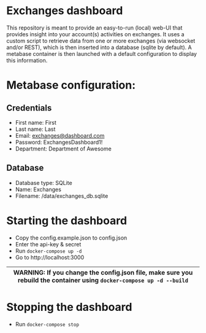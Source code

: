 # Exchanges dashboard

This repository is meant to provide an easy-to-run (local) web-UI that provides insight into your account(s) activities on exchanges. It uses a custom script to retrieve data from one or more exchanges (via websocket and/or REST), which is then inserted into a database (sqlite by default). A metabase container is then launched with a default configuration to display this information.

# Metabase configuration:

## Credentials
* First name: First
* Last name: Last
* Email: exchanges@dashboard.com
* Password: ExchangesDashboard1!
* Department: Department of Awesome

## Database
* Database type: SQLite
* Name: Exchanges
* Filename: /data/exchanges_db.sqlite

# Starting the dashboard

* Copy the config.example.json to config.json
* Enter the api-key & secret
* Run `docker-compose up -d`
* Go to http://localhost:3000

| WARNING: If you change the config.json file, make sure you rebuild the container using `docker-compose up -d --build` |
| --- |

# Stopping the dashboard
* Run `docker-compose stop`
